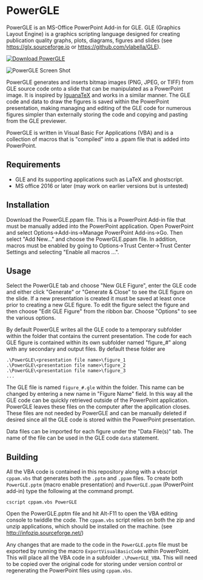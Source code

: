 # PowerGLE

PowerGLE is an MS-Office PowerPoint Add-in for GLE.  GLE (Graphics Layout Engine) is a graphics scripting language designed for creating publication quality graphs, plots, diagrams, figures and slides (see https://glx.sourceforge.io or https://github.com/vlabella/GLE).

[![Download PowerGLE](https://a.fsdn.com/con/app/sf-download-button)](https://sourceforge.net/projects/glx/files/PowerGLE/1.0.0/PowerGLE-1.0.0.ppam/download)


![PowerGLE Screen Shot](https://glx.sourceforge.io/images/PowerGLEScreenShot.PNG "PowerGLE Screen Shot")

PowerGLE generates and inserts bitmap images (PNG, JPEG, or TIFF) from GLE source code onto a slide that can be manipulated as a PowerPoint image. It is inspired by [IguanaTeX](https://www.jonathanleroux.org/software/iguanatex)  and works in a similar manner.  The GLE code and data to draw the figures is saved within the PowerPoint presentation, making managing and editing of the GLE code for numerous figures simpler than externally storing the code and copying and pasting from the GLE previewer.

PowerGLE is written in Visual Basic For Applications (VBA) and is a collection of macros that is "compiled" into a .ppam file that is added into PowerPoint.

## Requirements

* GLE and its supporting applications such as LaTeX and ghostscript.
* MS office 2016 or later (may work on earlier versions but is untested)

## Installation

Download the PowerGLE.ppam file.  This is a PowerPoint Add-in file that must be manually added into the PowerPoint application.  Open PowerPoint and select Options->Add-ins->Manage PowerPoint Add-ins->Go.  Then select "Add New..." and choose the PowerGLE.ppam file.  In addition, macros must be enabled by going to Options->Trust Center->Trust Center Settings and selecting "Enable all macros ...".

## Usage

Select the PowerGLE tab and choose "New GLE Figure", enter the GLE code and either click "Generate" or "Generate & Close" to see the GLE figure on the slide. If a new presentation is created it must be saved at least once prior to creating a new GLE figure. To edit the figure select the figure and then choose "Edit GLE Figure" from the ribbon bar.  Choose "Options" to see the various options.

By default PowerGLE writes all the GLE code to a temporary subfolder within the folder that contains the current presentation.  The code for each GLE figure is contained within its own subfolder named "figure_#" along with any secondary and output files.  By default these folder are

    .\PowerGLE\<presentation file name>\figure_1
    .\PowerGLE\<presentation file name>\figure_2
    .\PowerGLE\<presentation file name>\figure_3 
    ...

The GLE file is named `figure_#.gle` within the folder.  This name can be changed by entering a new name in "Figure Name" field.  In this way all the GLE code can be quickly retrieved outside of the PowerPoint application.  PowerGLE leaves these files on the computer after the application closes.  These files are not needed by PowerGLE and can be manually deleted if desired since all the GLE code is stored within the PowerPoint presentation.

Data files can be imported for each figure under the "Data File(s)" tab.  The name of the file can be used in the GLE code `data` statement.

## Building

All the VBA code is contained in this repository along with a vbscript `cppam.vbs` that generates both the `.pptm` and `.ppam` files.  To create both `PowerGLE.pptm` (macro enable presentation) and `PowerGLE.ppam` (PowerPoint add-in) type the following at the command prompt.

    cscript cppam.vbs PowerGLE

Open the PowerGLE.pptm file and hit Alt-F11 to open the VBA editing console to twiddle the code.  The `cppam.vbs` script relies on both the zip and unzip applications, which should be installed on the machine. (see http://infozip.sourceforge.net/)

Any changes that are made to the code in the `PowerGLE.pptm` file must be exported by running the macro `ExportVisualBasicCode` within PowerPoint.  This will place all the VBA code in a subfolder `.\PowerGLE_VBA`.  This will need to be copied over the original code for storing under version control or regenerating the PowerPoint files using `cppam.vbs`.
